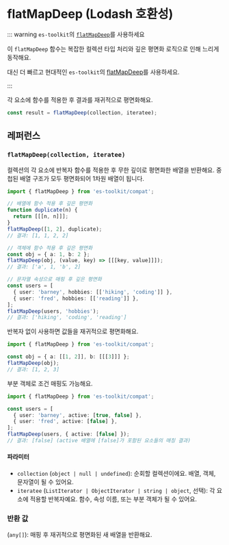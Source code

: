 # flatMapDeep (Lodash 호환성)

::: warning `es-toolkit`의 [`flatMapDeep`](../../array/flatMapDeep.md)를 사용하세요

이 `flatMapDeep` 함수는 복잡한 컬렉션 타입 처리와 깊은 평면화 로직으로 인해 느리게 동작해요.

대신 더 빠르고 현대적인 `es-toolkit`의 [flatMapDeep](../../array/flatMapDeep.md)를 사용하세요.

:::

각 요소에 함수를 적용한 후 결과를 재귀적으로 평면화해요.

```typescript
const result = flatMapDeep(collection, iteratee);
```

## 레퍼런스

### `flatMapDeep(collection, iteratee)`

컬렉션의 각 요소에 반복자 함수를 적용한 후 무한 깊이로 평면화한 배열을 반환해요. 중첩된 배열 구조가 모두 평면화되어 1차원 배열이 됩니다.

```typescript
import { flatMapDeep } from 'es-toolkit/compat';

// 배열에 함수 적용 후 깊은 평면화
function duplicate(n) {
  return [[[n, n]]];
}
flatMapDeep([1, 2], duplicate);
// 결과: [1, 1, 2, 2]

// 객체에 함수 적용 후 깊은 평면화
const obj = { a: 1, b: 2 };
flatMapDeep(obj, (value, key) => [[[key, value]]]);
// 결과: ['a', 1, 'b', 2]

// 문자열 속성으로 매핑 후 깊은 평면화
const users = [
  { user: 'barney', hobbies: [['hiking', 'coding']] },
  { user: 'fred', hobbies: [['reading']] },
];
flatMapDeep(users, 'hobbies');
// 결과: ['hiking', 'coding', 'reading']
```

반복자 없이 사용하면 값들을 재귀적으로 평면화해요.

```typescript
import { flatMapDeep } from 'es-toolkit/compat';

const obj = { a: [[1, 2]], b: [[[3]]] };
flatMapDeep(obj);
// 결과: [1, 2, 3]
```

부분 객체로 조건 매핑도 가능해요.

```typescript
import { flatMapDeep } from 'es-toolkit/compat';

const users = [
  { user: 'barney', active: [true, false] },
  { user: 'fred', active: [false] },
];
flatMapDeep(users, { active: [false] });
// 결과: [false] (active 배열에 [false]가 포함된 요소들의 매칭 결과)
```

#### 파라미터

- `collection` (`object | null | undefined`): 순회할 컬렉션이에요. 배열, 객체, 문자열이 될 수 있어요.
- `iteratee` (`ListIterator | ObjectIterator | string | object`, 선택): 각 요소에 적용할 반복자예요. 함수, 속성 이름, 또는 부분 객체가 될 수 있어요.

### 반환 값

(`any[]`): 매핑 후 재귀적으로 평면화된 새 배열을 반환해요.
